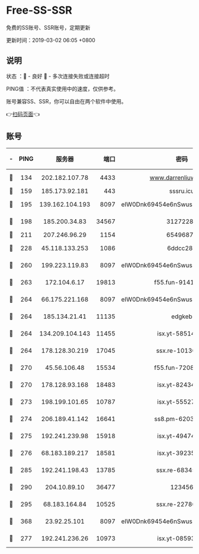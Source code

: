 # Free-SS-SSR

免费的SS账号、SSR账号，定期更新

更新时间：2019-03-02 06:05 +0800

## 说明

状态     ：🙂 - 良好 🙁 - 多次连接失败或连接超时

PING值   ：不代表真实使用中的速度，仅供参考。

账号兼容SS、SSR，你可以自由在两个软件中使用。

👉[扫码页面](https://liesauer.github.io/free-ss-ssr.github.io/)👈

## 账号

|-|PING|服务器|端口|密码|加密方式|区域|
|:----:|:----:|:-----:|-----:|:----:|:----:|:----:|
|🙂|134|202.182.107.78|4433|www.darrenliuwei.com|aes-256-cfb|JP|
|🙂|159|185.173.92.181|443|sssru.icu|rc4-md5|RU|
|🙂|195|139.162.104.193|8097|eIW0Dnk69454e6nSwuspv9DmS201tQ0D|aes-256-cfb|JP|
|🙂|198|185.200.34.83|34567|31272288|aes-256-cfb|US|
|🙂|211|207.246.96.29|1154|65496879|chacha20|US|
|🙂|228|45.118.133.253|1086|6ddcc286|aes-256-cfb|SG|
|🙂|260|199.223.119.83|8097|eIW0Dnk69454e6nSwuspv9DmS201tQ0D|aes-256-cfb|US|
|🙂|263|172.104.6.17|19813|f55.fun-91414761|aes-256-cfb|US|
|🙂|264|66.175.221.168|8097|eIW0Dnk69454e6nSwuspv9DmS201tQ0D|aes-256-cfb|US|
|🙂|264|185.134.21.41|11135|edgkeb|aes-256-cfb|GB|
|🙂|264|134.209.104.143|11455|isx.yt-58514874|aes-256-cfb|SG|
|🙂|264|178.128.30.219|17045|ssx.re-10130614|aes-256-cfb|SG|
|🙂|270|45.56.106.48|15534|f55.fun-72089775|aes-256-cfb|US|
|🙂|270|178.128.93.168|18483|isx.yt-82434305|aes-256-cfb|SG|
|🙂|273|198.199.101.65|10787|isx.yt-55527234|aes-256-cfb|US|
|🙂|274|206.189.41.142|16641|ss8.pm-62032966|aes-256-cfb|SG|
|🙂|275|192.241.239.98|15918|isx.yt-49474525|aes-256-cfb|US|
|🙂|276|68.183.189.217|18581|isx.yt-39235450|aes-256-cfb|SG|
|🙂|285|192.241.198.43|13785|ssx.re-68345510|aes-256-cfb|US|
|🙂|290|204.10.89.10|36477|123456|aes-256-cfb|US|
|🙂|295|68.183.164.84|10525|ssx.re-22780644|aes-256-cfb|US|
|🙂|368|23.92.25.101|8097|eIW0Dnk69454e6nSwuspv9DmS201tQ0D|aes-256-cfb|US|
|🙂|277|192.241.236.26|10973|isx.yt-08593579|aes-256-cfb|US|
